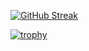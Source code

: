 [![GitHub Streak](https://streak-stats.demolab.com/?user=Quasimurdock&theme=transparent&exclude_days=Sun%2CSat&card_width=610)](https://git.io/streak-stats)

[![trophy](https://github-profile-trophy.vercel.app/?username=Quasimurdock&column=5&row=1&margin-w=15&margin-h=15)](https://github.com/ryo-ma/github-profile-trophy)

<!---
Quasimurdock/Quasimurdock is a ✨ special ✨ repository because its `README.md` (this file) appears on your GitHub profile.
You can click the Preview link to take a look at your changes.
--->
